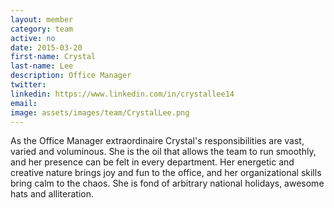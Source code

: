 ```yaml
---
layout: member
category: team
active: no
date: 2015-03-20
first-name: Crystal
last-name: Lee
description: Office Manager
twitter:
linkedin: https://www.linkedin.com/in/crystallee14
email:
image: assets/images/team/CrystalLee.png
---
```

As the Office Manager extraordinaire Crystal's responsibilities are vast, varied and voluminous. She is the oil that allows the team to run smoothly, and her presence can be felt in every department. Her energetic and creative nature brings joy and fun to the office, and her organizational skills bring calm to the chaos. She is fond of arbitrary national holidays, awesome hats and alliteration.
